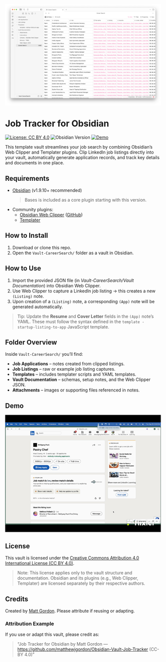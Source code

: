 ![Vault Screenshot](./vault-screenshot.png)

# Job Tracker for Obsidian

[![License: CC BY 4.0](https://img.shields.io/badge/License-CC--BY%204.0-lightgrey.svg)](https://creativecommons.org/licenses/by/4.0/)
![Obsidian Version](https://img.shields.io/badge/Obsidian-v1.9.10%2B-blueviolet)
[![Demo](https://img.shields.io/badge/Demo-View-lightblue)](#demo)

This template vault streamlines your job search by combining Obsidian’s Web Clipper and Templater plugins. Clip LinkedIn job listings directly into your vault, automatically generate application records, and track key details and documents in one place.

## Requirements
- [Obsidian](https://obsidian.md/) (v1.9.10+ recommended)  
  > Bases is included as a core plugin starting with this version.  
- Community plugins:  
  - [Obsidian Web Clipper](https://obsidian.md/clipper) ([GitHub](https://github.com/obsidianmd/obsidian-clipper))  
  - [Templater](https://github.com/SilentVoid13/Templater)

## How to Install
1. Download or clone this repo.  
2. Open the `Vault-CareerSearch/` folder as a vault in Obsidian.  

## How to Use
1. Import the provided JSON file (in *Vault-CareerSearch/Vault Documentation*) into Obsidian Web Clipper.  
2. Use Web Clipper to capture a LinkedIn job listing → this creates a new `(Listing)` note.  
3. Upon creation of a `(Listing)` note, a corresponding `(App)` note will be generated automatically.  

> Tip: Update the **Resume** and **Cover Letter** fields in the `(App)` note’s YAML. These must follow the syntax defined in the `template - startup-listing-to-app` JavaScript template.

## Folder Overview
Inside `Vault-CareerSearch/` you’ll find:
- **Job Applications** – notes created from clipped listings.  
- **Job Listings** – raw or example job listing captures.  
- **Templates** – includes templater scripts and YAML templates.  
- **Vault Documentation** – schemas, setup notes, and the Web Clipper JSON.  
- **Attachments** – images or supporting files referenced in notes.  

## Demo
![Vault Demo](vault-demo.gif)

## License
This vault is licensed under the [Creative Commons Attribution 4.0 International License (CC BY 4.0)](https://creativecommons.org/licenses/by/4.0/).

> Note: This license applies only to the vault structure and documentation. Obsidian and its plugins (e.g., Web Clipper, Templater) are licensed separately by their respective authors.

## Credits
Created by [Matt Gordon](https://github.com/matthewjgordon). Please attribute if reusing or adapting.

### Attribution Example
If you use or adapt this vault, please credit as:  
> “Job Tracker for Obsidian by Matt Gordon — https://github.com/matthewjgordon/Obsidian-Vault-Job-Tracker (CC-BY 4.0)”